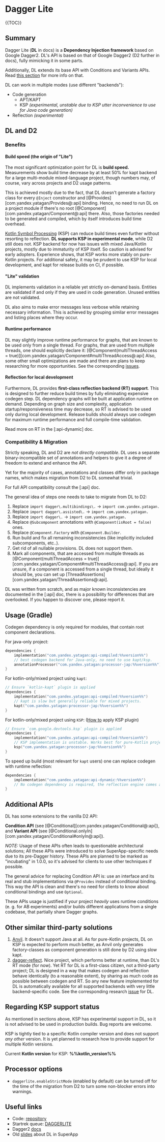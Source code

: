 # Dagger Lite

{{TOC}}

## Summary

Dagger Lite (**DL** in docs) is a **Dependency Injection framework** based on Google Dagger2.
DL's API is based on that of Google Dagger2 (D2 further in docs), fully mimicking it in some parts.

Additionally, DL extends its base API with Conditions and Variants APIs.
Read <a href="#AdditionalAPIs">this section</a> for more info on that.

DL can work in multiple modes (use different "backends"):

- Code generation
    - APT/KAPT
    - KSP _(experimental, unstable due to KSP utter inconvenience to use for Java code generation)_
- Reflection _(experimental)_

## DL and D2

### Benefits

#### Build speed (the origin of "Lite")

The most significant optimization point for DL is **build speed.**
Measurements show build time decrease by at least 50% for kapt backend for a large multi-module mixed-language project,
though numbers may, of course, vary across projects and D2 usage patterns.

This is achieved mostly due to the fact, that DL doesn't generate a factory class for every `@Inject` constructor and
[@Provides][com.yandex.yatagan/Provides@:api] binding.
Hence, no need to run DL on a project module if there's no root [@Component][com.yandex.yatagan/Component@:api]
there.
Also, those factories needed to be generated and compiled, which by itself introduces build time overhead.

[Kotlin Symbol Processing](https://kotlinlang.org/docs/ksp-overview.html)
(KSP) can reduce build times even further without resorting to reflection.
**DL supports KSP in experimental mode**, while D2 still does not.
KSP backend for now has issues with mixed Java/Kotlin projects, mostly due to immaturity of KSP itself.
So caution is advised for early adopters. Experience shows, that KSP works more stably on pure-Kotlin projects.
For additional safety, it may be prudent to use KSP for local development, and kapt for release builds on CI,
if possible.

#### "Lite" validation

DL implements validation in a reliable yet strictly on-demand basis. Entities are validated if and only if they are
used in code generation. Unused entities are not validated.

DL also aims to make error messages less verbose while retaining necessary information. This is achieved by grouping
similar error messages and listing places where they occur.

#### Runtime performance

DL may slightly improve runtime performance for graphs, that are known to be used only from a single thread.
For graphs, that are used from multiple threads, one should explicitly declare it:
[@Component(multiThreadAccess = true)][com.yandex.yatagan/Component#multiThreadAccess@:api]
Also, some other small optimizations are made and there are plans to keep researching for more opportunities.
See the corresponding [issues](https://st.yandex-team.ru/issues/?queue=%22DAGGERLITE%22&tags=%22RuntimeSpeed%22).

#### Reflection for local development

Furthermore, DL provides **first-class reflection backend (RT) support**.
This is designed to further reduce build times by fully eliminating expensive codegen step.
DL dependency graphs will be built at application runtime on demand.
Depending on graph size and complexity, application startup/responsiveness time may decrease,
so RT is advised to be used only during local development.
Release builds should always use codegen for maximum runtime performance and full compile-time validation.

Read more on RT in the [:api-dynamic] doc.

### Compatibility & Migration

Strictly speaking, DL and D2 are _not directly compatible_.
DL uses a separate binary-incompatible set of annotations and helpers
to give it a degree of freedom to extend and enhance the API.

Yet for the majority of cases, annotations and classes differ only in package names,
which makes migration from D2 to DL somewhat trivial.

For full API compatibility consult the [:api] doc.

The general idea of steps one needs to take to migrate from DL to D2:

1. Replace `import dagger\.multibindings\.` -> `import com.yandex.yatagan.`
2. Replace `import dagger\.assisted\.` -> `import com.yandex.yatagan.`
3. Replace `import dagger\.` -> `import com.yandex.yatagan.`
4. Replace `@Subcomponent` annotations with `@Component(isRoot = false)` ones.
5. Replace `@Component.Factory` with `@Component.Builder`.
6. Run build and fix all remaining inconsistencies (like implicitly included subcomponents, etc..).
7. Get rid of all nullable provisions. DL does not support them.
8. Mark all components, that are accessed from multiple threads as
   [@Component(multiThreadAccess = true)][com.yandex.yatagan/Component#multiThreadAccess@:api].
   If you are unsure, if a component is accessed from a single thread, but ideally it should be,
   you can set up [ThreadAssertions][com.yandex.yatagan/ThreadAssertions@:api].

DL was written from scratch, and as major known inconsistencies are documented in the [:api] doc,
there is a possibility for differences that are overlooked.
If you happen to discover one, please report it.

## Usage (Gradle)

Codegen dependency is only required for modules, that contain root component declarations.

For java-only project:

```kotlin
dependencies {
    implementation("com.yandex.yatagan:api-compiled:%%version%%")
    // best codegen backend for Java-only, no need to use kapt/ksp.
    annotationProcessor("com.yandex.yatagan:processor-jap:%%version%%")
}
```

For kotlin-only/mixed project using `kapt`:

```kotlin
// Ensure `kotlin-kapt` plugin is applied
dependencies {
    implementation("com.yandex.yatagan:api-compiled:%%version%%")
    // kapt is slow but generally reliable for mixed projects.
    kapt("com.yandex.yatagan:processor-jap:%%version%%")
}
```

For kotlin-only/mixed project using `KSP`:
([How to](https://kotlinlang.org/docs/ksp-quickstart.html#use-your-own-processor-in-a-project) apply KSP plugin)

```kotlin
// Ensure `com.google.devtools.ksp` plugin is applied
dependencies {
    implementation("com.yandex.yatagan:api-compiled:%%version%%")
    // KSP implementation is unstable. Works best for pure-Kotlin projects.
    ksp("com.yandex.yatagan:processor-jap:%%version%%")
}
```

To speed up build (most relevant for `kapt` users) one can replace codegen with runtime reflection:

```kotlin
dependencies {
    implementation("com.yandex.yatagan:api-dynamic:%%version%%")
    // No codegen dependency is required, the reflection engine comes as a dependency of the `api-dynamic` artifact.
}
```

## Additional APIs

DL has some extensions to the vanilla D2 API:

**Condition API** (see [@Conditional][com.yandex.yatagan/Conditional@:api]),
and **Variant API** (see [@Conditional.onlyIn][com.yandex.yatagan/Conditional#onlyIn@:api]).

_NOTE:_ Usage of these APIs often leads to questionable architectural solutions;
All these APIs were introduced to solve SuperApp-specific needs due to its pre-Dagger history.
These APIs are planned to be marked as "incubating" in 1.0.0,
so it's advised for clients to use other techniques if possible.

The general advice for replacing Condition API is:
use an interface and its real and stub implementations via `@Provides` instead of conditional binding.
This way the API is clean and there's no need for clients to know about conditional bindings and use `Optional`.

These APIs usage is justified if your project *heavily* uses runtime conditions (e. g. for AB experiments)
and/or builds different applications from a single codebase, that partially share Dagger graphs.

## Other similar third-party solutions

1. [Anvil](https://github.com/square/anvil). It doesn't support Java at all.
   As for pure-Kotlin projects, DL on KSP is expected to perform much better, as Anvil only generates
   factory-classes as component generation is still done by D2 using slow kapt.
2. [dagger-reflect](https://github.com/JakeWharton/dagger-reflect). Nice project,
   which performs better at runtime, than DL's RT mode (for now).
   Yet RT for DL is a first-class citizen, not a third-party project;
   DL is designed in a way that makes codegen and reflection behave identically (to a reasonable extent),
   by sharing as much code as possible between codegen and RT.
   So any new feature implemented for DL is automatically available for all
   supported backends with very little backend-specific code.
   See the corresponding research [issue](https://st.yandex-team.ru/DAGGERLITE-34) for DL.

## Regarding KSP support status

As mentioned in sections above, KSP has experimental support in DL,
so it is not advised to be used in production builds.
Bug reports are welcome.

KSP is tightly tied to a specific Kotlin compiler version and does not support _any other_ version.
It is yet planned to research how to provide support for multiple Kotlin versions.

Current **Kotlin version** for KSP: **%%kotlin_version%%**

## Processor options

- `daggerlite.enableStrictMode` (enabled by default) can be turned off for the time of the migration from D2 to
 turn some non-blocker errors into warnings.

## Useful links

- Code: [repository](%%repo_link%%)
- Startrek queue: [DAGGERLITE](https://st.yandex-team.ru/DAGERLITE)
- Dagger2 [docs](https://dagger.dev/dev-guide/)
- Old [slides](https://nda.ya.ru/t/DPG9wglr4sj2v6) about DL in SuperApp
